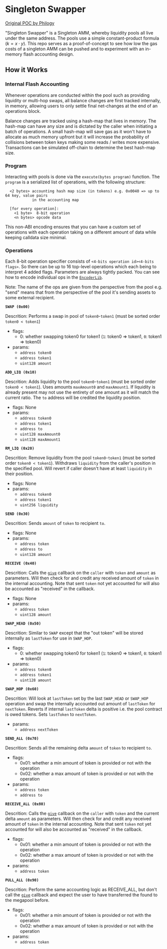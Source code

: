 # Singleton Swapper

[Original POC by Philogy](https://github.com/Philogy/singleton-swapper)

"Singleton Swapper" is a Singleton AMM, whereby liquidity pools all live under the same address. The pools use
a simple constant-product formula ($k = x\cdot y$). This repo serves as a proof-of-concept to see
how low the gas costs of a singleton AMM can be pushed and to experiment with an in-memory flash
accounting design.

## How it Works

### Internal Flash Accounting

Whenever operations are conducted within the pool such as providing liquidity or multi-hop swaps, all
balance changes are first tracked internally, in memory, allowing users to only settle final
net-changes at the end of an operations block.

Balance changes are tracked using a hash-map that lives in memory. The hash-map can have any size
and is dictated by the caller when initiating a batch of operations. A small hash-map will save gas as
it won't have to allocate as much memory upfront but it will increase the probability of collisions
between token keys making some reads / writes more expensive. Transactions can be simulated
off-chain to determine the best hash-map size.

### Program

Interacting with pools is done via the `execute(bytes program)` function. The `program` is
a serialized list of operations, with the following structure:

```
  <2 bytes> accounting hash map size (in tokens) e.g. 0x0040 => up to 64 key, value pairs
            in the accounting map

  [for every operation]:
    <1 byte>  8-bit operation
    <n bytes> opcode data
```

This non-ABI encoding ensures that you can have a custom set of operations with each operation
taking on a different amount of data while keeping calldata size minimal.

### Operations

Each 8-bit operation specifier consists of `<4-bits operation id><4-bits flags>`. So there can be up
to 16 top-level operations which each being to interpret 4 added flags.
Parameters are always tightly packed. You can see how to encode individual ops in the
[`EncoderLib`](src/utils/EncoderLib.sol).

Note: The name of the ops are given from the perspective from the pool e.g. "send" means that from
the perspective of the pool it's sending assets to some external recipient.

**`SWAP (0x00)`**

Descrition: Performs a swap in pool of `token0`-`token1` (must be sorted order `token0 < token1`)

- flags:
  - 0: whether swapping token0 for token1 (`1`: token0 => token1, `0`: token1 => token0)
- params:
  - `address token0`
  - `address token1`
  - `uint128 amount`

**`ADD_LIQ (0x10)`**

Descrition: Adds liquidity to the pool `token0`-`token1` (must be sorted order `token0 < token1`).
Uses amounts `maxAmount0` and `maxAmount1`. If liquidity is already present may not use the entirety
of one amount as it will match the current ratio. The `to` address will be credited the liquidity
position.

- flags: None
- params:
  - `address token0`
  - `address token1`
  - `address to`
  - `uint128 maxAmount0`
  - `uint128 maxAmount1`

**`RM_LIQ (0x20)`**

Descrition: Remove liquidity from the pool `token0`-`token1` (must be sorted order `token0
< token1`). Withdraws `liquidity` from the caller's position in the specified pool. Will revert if
caller doesn't have at least `liquidity` in their position.

- flags: None
- params:
  - `address token0`
  - `address token1`
  - `uint256 liquidity`

**`SEND (0x30)`**

Descrition: Sends `amount` of `token` to recipient `to`.

- flags: None
- params:
  - `address token`
  - `address to`
  - `uint128 amount`

**`RECEIVE (0x40)`**

Descrition: Calls the [`give`](src/interfaces/IGiver.sol#6) callback on the `caller` with `token`
and `amount` as parameters. Will then check for and credit any received amount of `token` in the
internal accounting. Note that sent `token` not yet accounted for will also be accounted as
"received" in the callback.

- flags: None
- params:
  - `address token`
  - `uint128 amount`

**`SWAP_HEAD (0x50)`**

Descrition: Similar to `SWAP` except that the "out token" will be stored internally as `lastToken`
for use in `SWAP_HOP`.

- flags:
  - 0: whether swapping token0 for token1 (`1`: token0 => token1, `0`: token1 => token0)
- params:
  - `address token0`
  - `address token1`
  - `uint128 amount`

**`SWAP_HOP (0x60)`**

Descrition: Will look at `lastToken` set by the last `SWAP_HEAD` or `SWAP_HOP` operation and swap
the internally accounted out amount of `lastToken` for `nextToken`. Reverts if internal `lastToken`
delta is positive i.e. the pool contract is owed tokens. Sets `lastToken` to `nextToken`.

- params:
  - `address nextToken`

**`SEND_ALL (0x70)`**

Descrition: Sends all the remaining delta `amount` of `token` to recipient `to`.

- flags:
  - 0x01: whether a min amount of token is provided or not with the operation
  - 0x02: whether a max amount of token is provided or not with the operation
- params:
  - `address token`
  - `address to`

**`RECEIVE_ALL (0x80)`**

Descrition: Calls the [`give`](src/interfaces/IGiver.sol#6) callback on the `caller` with `token`
and the current delta `amount` as parameters. Will then check for and credit any received amount of `token` in the
internal accounting. Note that sent `token` not yet accounted for will also be accounted as
"received" in the callback.

- flags:
  - 0x01: whether a min amount of token is provided or not with the operation
  - 0x02: whether a max amount of token is provided or not with the operation
- params:
  - `address token`

**`PULL_ALL (0x90)`**

Descrition: Perform the same accounting logic as RECEIVE_ALL, but don't call the [`give`](src/interfaces/IGiver.sol#6) 
callback and expect the user to have transferred the found to the megapool before.

- flags:
  - 0x01: whether a min amount of token is provided or not with the operation
  - 0x02: whether a max amount of token is provided or not with the operation
- params:
  - `address token`
